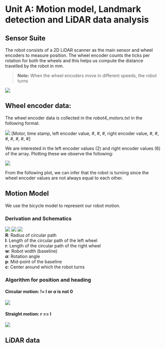 # Unit A: Motion model, Landmark detection and LiDAR data analysis
## Sensor Suite
The robot consists of a 2D LiDAR scanner as the main sensor and wheel encoders to measure position. The wheel encoder counts the ticks per rotation for both the wheels and this helps us compute the distance travelled by the robot in mm. 
> **Note:**
> When the wheel encoders move in different speeds, the robot turns

![](../assets/img3.png)

## Wheel encoder data:
The wheel encoder data is collected in the *robot4_motors.txt* in the following format. 

![](../assets/img4.png)
[Motor, time stamp, left encoder value, #, #, #, right encoder value, #, #, #, #, #, #, #]  

We are interested in the left encoder values (2) and right encoder values (6) of the array. Plotting these we observe the following:

![](../assets/img5.png)

From the following plot, we can infer that the robot is turning since the wheel encoder values are not always equal to each other. 

## Motion Model
We use the bicycle model to represent our robot motion. 

### Derivation and Schematics
![](../assets/img6.png)
![](../assets/img7.png)
![](../assets/img8.png)  
**R**: Radius of circular path  
**l**: Length of the circular path of the left wheel   
**r**: Length of the circular path of the right wheel  
**w**: Robot width (baseline)  
**$\alpha$**: Rotation angle  
**p**: Mid-point of the baseline  
**c**: Center around which the robot turns

### Algorithm for position and heading
#### Circular motion: != l or $\alpha$ is not 0
![](../assets/img9.png)

#### Straight motion: r == l
![](../assets/img10.png)

## LiDAR data
